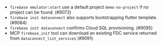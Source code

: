 - `firebase emulator:start` use a default project `demo-no-project` if no project can be found. (#9072)
- `firebase init dataconnect` also supports bootstrapping flutter template. (#9084)
- `firebase init dataconnect` confirms Cloud SQL provisioning. (#9095)
- MCP `firebase_init` tool can download an existing FDC service returned from `dataconnect_list_services` (#9091)
